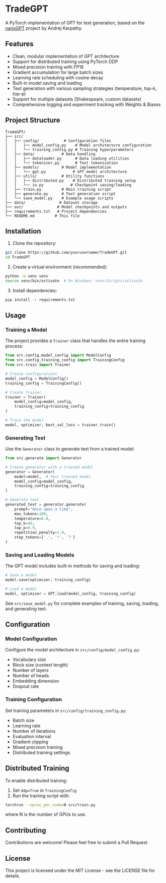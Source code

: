 # TradeGPT

A PyTorch implementation of GPT for text generation, based on the [nanoGPT](https://github.com/karpathy/nanoGPT) project by Andrej Karpathy.

## Features

- Clean, modular implementation of GPT architecture
- Support for distributed training using PyTorch DDP
- Mixed precision training with FP16
- Gradient accumulation for large batch sizes
- Learning rate scheduling with cosine decay
- Built-in model saving and loading
- Text generation with various sampling strategies (temperature, top-k, top-p)
- Support for multiple datasets (Shakespeare, custom datasets)
- Comprehensive logging and experiment tracking with Weights & Biases

## Project Structure

```
TradeGPT/
├── src/
│   ├── config/           # Configuration files
│   │   ├── model_config.py    # Model architecture configuration
│   │   └── training_config.py # Training hyperparameters
│   ├── data/            # Data handling
│   │   ├── dataloader.py      # Data loading utilities
│   │   └── tokenizer.py       # Text tokenization
│   ├── models/          # Model implementation
│   │   └── gpt.py            # GPT model architecture
│   ├── utils/           # Utility functions
│   │   ├── distributed.py    # Distributed training setup
│   │   └── io.py            # Checkpoint saving/loading
│   ├── train.py         # Main training script
│   ├── generate.py      # Text generation script
│   └── save_model.py    # Example usage scripts
├── data/               # Dataset storage
├── out/               # Model checkpoints and outputs
├── requirements.txt   # Project dependencies
└── README.md         # This file
```

## Installation

1. Clone the repository:

```bash
git clone https://github.com/yourusername/TradeGPT.git
cd TradeGPT
```

2. Create a virtual environment (recommended):

```bash
python -m venv venv
source venv/bin/activate  # On Windows: venv\Scripts\activate
```

3. Install dependencies:

```bash
pip install -r requirements.txt
```

## Usage

### Training a Model

The project provides a `Trainer` class that handles the entire training process:

```python
from src.config.model_config import ModelConfig
from src.config.training_config import TrainingConfig
from src.train import Trainer

# Create configurations
model_config = ModelConfig()
training_config = TrainingConfig()

# Create trainer
trainer = Trainer(
    model_config=model_config,
    training_config=training_config
)

# Train the model
model, optimizer, best_val_loss = trainer.train()
```

### Generating Text

Use the `Generator` class to generate text from a trained model:

```python
from src.generate import Generator

# Create generator with a trained model
generator = Generator(
    model=model,  # Your trained model
    model_config=model_config,
    training_config=training_config
)

# Generate text
generated_text = generator.generate(
    prompt="Once upon a time",
    max_tokens=100,
    temperature=0.8,
    top_k=40,
    top_p=0.9,
    repetition_penalty=1.0,
    stop_tokens=['.', '!', '?']
)
```

### Saving and Loading Models

The GPT model includes built-in methods for saving and loading:

```python
# Save a model
model.save(optimizer, training_config)

# Load a model
model, optimizer = GPT.load(model_config, training_config)
```

See `src/save_model.py` for complete examples of training, saving, loading, and generating text.

## Configuration

### Model Configuration

Configure the model architecture in `src/config/model_config.py`:

- Vocabulary size
- Block size (context length)
- Number of layers
- Number of heads
- Embedding dimension
- Dropout rate

### Training Configuration

Set training parameters in `src/config/training_config.py`:

- Batch size
- Learning rate
- Number of iterations
- Evaluation interval
- Gradient clipping
- Mixed precision training
- Distributed training settings

## Distributed Training

To enable distributed training:

1. Set `ddp=True` in `TrainingConfig`
2. Run the training script with:

```bash
torchrun --nproc_per_node=N src/train.py
```

where N is the number of GPUs to use.

## Contributing

Contributions are welcome! Please feel free to submit a Pull Request.

## License

This project is licensed under the MIT License - see the LICENSE file for details.
